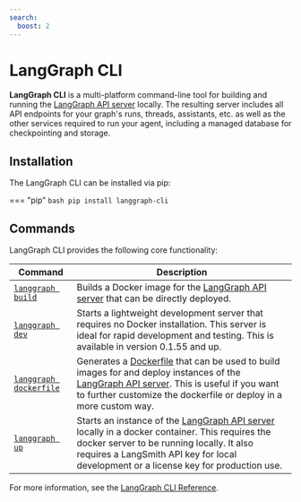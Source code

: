 ```yaml
---
search:
  boost: 2
---
```


# LangGraph CLI

**LangGraph CLI** is a multi-platform command-line tool for building and running the [LangGraph API server](./langgraph_server.md) locally. The resulting server includes all API endpoints for your graph's runs, threads, assistants, etc. as well as the other services required to run your agent, including a managed database for checkpointing and storage.

## Installation

The LangGraph CLI can be installed via pip:

=== "pip" 
    ```bash
    pip install langgraph-cli
    ```

## Commands

LangGraph CLI provides the following core functionality:

| Command | Description |
| -------- | -------|
| [`langgraph build`](../cloud/reference/cli.md#build) | Builds a Docker image for the [LangGraph API server](./langgraph_server.md) that can be directly deployed. |
| [`langgraph dev`](../cloud/reference/cli.md#dev) | Starts a lightweight development server that requires no Docker installation. This server is ideal for rapid development and testing. This is available in version 0.1.55 and up.
| [`langgraph dockerfile`](../cloud/reference/cli.md#dockerfile) | Generates a [Dockerfile](https://docs.docker.com/reference/dockerfile/) that can be used to build images for and deploy instances of the [LangGraph API server](./langgraph_server.md). This is useful if you want to further customize the dockerfile or deploy in a more custom way. |
| [`langgraph up`](../cloud/reference/cli.md#up) | Starts an instance of the [LangGraph API server](./langgraph_server.md) locally in a docker container. This requires the docker server to be running locally. It also requires a LangSmith API key for local development or a license key for production use. | 

For more information, see the [LangGraph CLI Reference](../cloud/reference/cli.md).
